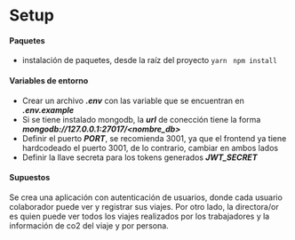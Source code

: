 # Setup

#### Paquetes
- instalación de paquetes, desde la raíz del proyecto
``
    yarn 
``
``
    npm install 
``

#### Variables de entorno
- Crear un archivo ***.env*** con las variable que se encuentran en ***.env.example***
- Si se tiene instalado mongodb, la ***url*** de conección tiene la forma ***mongodb://127.0.0.1:27017/<nombre_db>***
- Definir el puerto ***PORT***, se recomienda 3001, ya que el frontend ya tiene hardcodeado el puerto 3001, de lo contrario, cambiar en ambos lados
- Definir la llave secreta para los tokens generados ***JWT_SECRET***

#### Supuestos

Se crea una aplicación con autenticación de usuarios, donde cada usuario colaborador puede ver y registrar sus viajes. Por otro lado, la directora/or es quien puede ver todos los viajes realizados por los trabajadores y la información de co2 del viaje y por persona.

